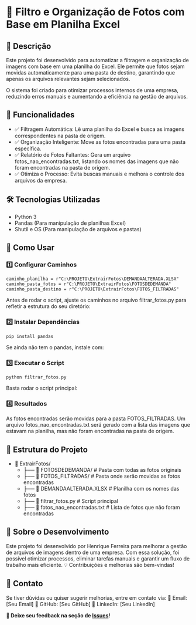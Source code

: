 # 📂 Filtro e Organização de Fotos com Base em Planilha Excel

## 📌 Descrição

Este projeto foi desenvolvido para automatizar a filtragem e organização de imagens com base em uma planilha do Excel. 
Ele permite que fotos sejam movidas automaticamente para uma pasta de destino, garantindo que apenas os arquivos relevantes sejam selecionados.

O sistema foi criado para otimizar processos internos de uma empresa, reduzindo erros manuais e aumentando a eficiência na gestão de arquivos.

## 🚀 Funcionalidades

- ✅ Filtragem Automática: Lê uma planilha do Excel e busca as imagens correspondentes na pasta de origem.
- ✅ Organização Inteligente: Move as fotos encontradas para uma pasta específica.
- ✅ Relatório de Fotos Faltantes: Gera um arquivo fotos_nao_encontradas.txt, listando os nomes das imagens que não foram encontradas na pasta de origem.
- ✅ Otimiza o Processo: Evita buscas manuais e melhora o controle dos arquivos da empresa.

## 🛠 Tecnologias Utilizadas

- Python 3
- Pandas (Para manipulação de planilhas Excel)
- Shutil e OS (Para manipulação de arquivos e pastas)

## 📜 Como Usar

### 1️⃣ Configurar Caminhos
    caminho_planilha = r"C:\PROJETO\ExtrairFotos\DEMANDAALTERADA.XLSX"
    caminho_pasta_fotos = r"C:\PROJETO\ExtrairFotos\FOTOSDEDEMANDA"
    caminho_pasta_destino = r"C:\PROJETO\ExtrairFotos\FOTOS_FILTRADAS"
Antes de rodar o script, ajuste os caminhos no arquivo filtrar_fotos.py para refletir a estrutura do seu diretório:
### 2️⃣ Instalar Dependências
    pip install pandas
Se ainda não tem o pandas, instale com:
### 3️⃣ Executar o Script
    python filtrar_fotos.py
Basta rodar o script principal:
### 4️⃣ Resultados
As fotos encontradas serão movidas para a pasta FOTOS_FILTRADAS.
Um arquivo fotos_nao_encontradas.txt será gerado com a lista das imagens que estavam na planilha, mas não foram encontradas na pasta de origem.

## 📄 Estrutura do Projeto
- 📂 ExtrairFotos/
    - ├── 📂 FOTOSDEDEMANDA/  # Pasta com todas as fotos originais
    - ├── 📂 FOTOS_FILTRADAS/ # Pasta onde serão movidas as fotos encontradas
    - ├── 📄 DEMANDAALTERADA.XLSX  # Planilha com os nomes das fotos
    - ├── 📜 filtrar_fotos.py  # Script principal
    - ├── 📄 fotos_nao_encontradas.txt  # Lista de fotos que não foram encontradas

## 🏢 Sobre o Desenvolvimento
Este projeto foi desenvolvido por Henrique Ferreira para melhorar a gestão de arquivos de imagens dentro de uma empresa. 
Com essa solução, foi possível otimizar processos, eliminar tarefas manuais e garantir um fluxo de trabalho mais eficiente.
💡 Contribuições e melhorias são bem-vindas!

## 📩 Contato
Se tiver dúvidas ou quiser sugerir melhorias, entre em contato via: 📧 Email: [Seu Email] 🐙 GitHub: [Seu GitHub] 🔗 LinkedIn: [Seu LinkedIn]


**💬 Deixe seu feedback na seção de [Issues](https://github.com/seu-usuario/seu-repositorio/issues)!**












